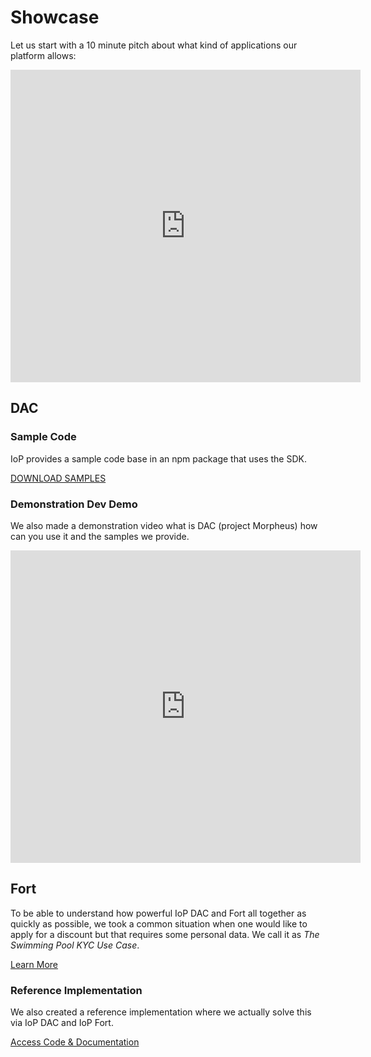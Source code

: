 # Showcase

Let us start with a 10 minute pitch about what kind of applications our platform allows:

<iframe width="560" height="500" src="https://www.youtube.com/embed/TjTreQN4tm4" frameborder="0" allow="accelerometer; autoplay; encrypted-media; gyroscope; picture-in-picture" allowfullscreen></iframe>

## DAC

### Sample Code

IoP provides a sample code base in an npm package that uses the SDK.

<a href="https://www.npmjs.com/package/@internet-of-people/examples" target="_blank" class="btn btn-sm btn-outline-primary">DOWNLOAD SAMPLES</a>

### Demonstration Dev Demo

We also made a demonstration video what is DAC (project Morpheus) how can you use it and the samples we provide.

<iframe width="560" height="500" src="https://www.youtube.com/embed/bnFDw7pIT3Y" frameborder="0" allow="accelerometer; autoplay; encrypted-media; gyroscope; picture-in-picture" allowfullscreen></iframe>

## Fort

To be able to understand how powerful IoP DAC and Fort all together as quickly as possible, we took a common situation when one would like to apply for a discount but that requires some personal data. We call it as *The Swimming Pool KYC Use Case*.

<a href="#/usecases/swimming_pool.md" class="btn btn-sm btn-outline-primary">Learn More</a>

### Reference Implementation

We also created a reference implementation where we actually solve this via IoP DAC and IoP Fort.

<a href="https://github.com/Internet-of-People/morpheus-kyc-ui" target="_blank" class="btn btn-sm btn-outline-primary">Access Code & Documentation</a>
